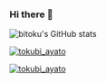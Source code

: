 ### Hi there 👋

![bitoku's GitHub stats](https://github-readme-stats.vercel.app/api?username=bitoku&hide=stars)

[![tokubi_ayato](https://img.shields.io/endpoint?url=https%3A%2F%2Fatcoder-badges.now.sh%2Fapi%2Fatcoder%2Fjson%2Ftokubi_ayato)](https://atcoder.jp/users/tokubi_ayato)

[![tokubi_ayato](https://img.shields.io/endpoint?url=https%3A%2F%2Fatcoder-badges.now.sh%2Fapi%2Fcodeforces%2Fjson%2Ftokubi_ayato)](https://codeforces.com/profile/tokubi_ayato)
